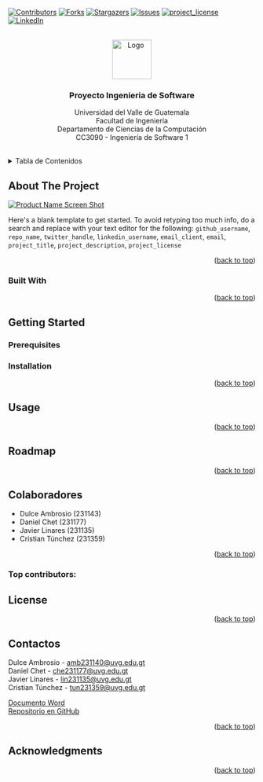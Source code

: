 <!-- Improved compatibility of back to top link: See: https://github.com/othneildrew/Best-README-Template/pull/73 -->
<a id="readme-top"></a>
<!--
*** Thanks for checking out the Best-README-Template. If you have a suggestion
*** that would make this better, please fork the repo and create a pull request
*** or simply open an issue with the tag "enhancement".
*** Don't forget to give the project a star!
*** Thanks again! Now go create something AMAZING! :D
-->



<!-- PROJECT SHIELDS -->
<!--
*** I'm using markdown "reference style" links for readability.
*** Reference links are enclosed in brackets [ ] instead of parentheses ( ).
*** See the bottom of this document for the declaration of the reference variables
*** for contributors-url, forks-url, etc. This is an optional, concise syntax you may use.
*** https://www.markdownguide.org/basic-syntax/#reference-style-links
-->
[![Contributors][contributors-shield]][contributors-url]
[![Forks][forks-shield]][forks-url]
[![Stargazers][stars-shield]][stars-url]
[![Issues][issues-shield]][issues-url]
[![project_license][license-shield]][license-url]
[![LinkedIn][linkedin-shield]][linkedin-url]



<!-- PROJECT LOGO -->
<br />
<div align="center">
  <a href="https://github.com/Tunchxz/Proyecto-Ingenieria-de-Software">
    <img src="images/logo.png" alt="Logo" width="80" height="80">
  </a>

<h3 align="center">Proyecto Ingenieria de Software</h3>

  <p align="center">
    Universidad del Valle de Guatemala  <br />
    Facultad de Ingeniería  <br />
    Departamento de Ciencias de la Computación  <br />
    CC3090 - Ingeniería de Software 1 <br />
    <br />
  </p>
</div>



<!-- TABLE OF CONTENTS -->
<details>
  <summary>Tabla de Contenidos</summary>
  <ol>
    <li>
      <a href="#about-the-project">About The Project</a>
      <ul>
        <li><a href="#built-with">Built With</a></li>
      </ul>
    </li>
    <li>
      <a href="#getting-started">Getting Started</a>
      <ul>
        <li><a href="#prerequisites">Prerequisites</a></li>
        <li><a href="#installation">Installation</a></li>
      </ul>
    </li>
    <li><a href="#usage">Usage</a></li>
    <li><a href="#roadmap">Roadmap</a></li>
    <li><a href="#Colaboradores">Colaboradores</a></li>
    <li><a href="#license">License</a></li>
    <li><a href="#contactos">Contactos</a></li>
    <li><a href="#acknowledgments">Acknowledgments</a></li>
  </ol>
</details>



<!-- ABOUT THE PROJECT -->
## About The Project

[![Product Name Screen Shot][product-screenshot]](https://example.com)

Here's a blank template to get started. To avoid retyping too much info, do a search and replace with your text editor for the following: `github_username`, `repo_name`, `twitter_handle`, `linkedin_username`, `email_client`, `email`, `project_title`, `project_description`, `project_license`

<p align="right">(<a href="#readme-top">back to top</a>)</p>



### Built With

<p align="right">(<a href="#readme-top">back to top</a>)</p>



<!-- GETTING STARTED -->
## Getting Started

### Prerequisites

### Installation

<p align="right">(<a href="#readme-top">back to top</a>)</p>



<!-- USAGE EXAMPLES -->
## Usage

<p align="right">(<a href="#readme-top">back to top</a>)</p>



<!-- ROADMAP -->
## Roadmap


<p align="right">(<a href="#readme-top">back to top</a>)</p>



<!-- Colaboradores -->
## Colaboradores
<ul>
  <li>Dulce Ambrosio (231143)</li>
  <li>Daniel Chet (231177)</li>
  <li>Javier Linares (231135)</li>
  <li>Cristian Túnchez (231359)</li>
</ul>

<p align="right">(<a href="#readme-top">back to top</a>)</p>

### Top contributors:




<!-- LICENSE -->
## License

<p align="right">(<a href="#readme-top">back to top</a>)</p>



<!-- CONTACTOS -->
## Contactos

Dulce Ambrosio - amb231140@uvg.edu.gt<br />
Daniel Chet - che231177@uvg.edu.gt <br />
Javier Linares - lin231135@uvg.edu.gt <br />
Cristian Túnchez - tun231359@uvg.edu.gt

[Documento Word](https://uvggt-my.sharepoint.com/:w:/g/personal/tun231359_uvg_edu_gt/EbokD_-FU_tPoVcGdR8vmdUBwf_j366Uue_zd51q1rkJRw?e=ECLRwl "Enlace a Office365")   
[Repositorio en GitHub](https://github.com/Tunchxz/Proyecto-Ingenieria-de-Software.git "Enlace a GitHub")

<p align="right">(<a href="#readme-top">back to top</a>)</p>



<!-- ACKNOWLEDGMENTS -->
## Acknowledgments


<p align="right">(<a href="#readme-top">back to top</a>)</p>



<!-- MARKDOWN LINKS & IMAGES -->
<!-- https://www.markdownguide.org/basic-syntax/#reference-style-links -->
[contributors-shield]: https://img.shields.io/github/contributors/Tunchxz/Proyecto-Ingenieria-de-Software.svg?style=for-the-badge
[contributors-url]: https://github.com/Tunchxz/Proyecto-Ingenieria-de-Software/graphs/contributors
[forks-shield]: https://img.shields.io/github/forks/Tunchxz/Proyecto-Ingenieria-de-Software.svg?style=for-the-badge
[forks-url]: https://github.com/Tunchxz/Proyecto-Ingenieria-de-Software/network/members
[stars-shield]: https://img.shields.io/github/stars/Tunchxz/Proyecto-Ingenieria-de-Software.svg?style=for-the-badge
[stars-url]: https://github.com/Tunchxz/Proyecto-Ingenieria-de-Software/stargazers
[issues-shield]: https://img.shields.io/github/issues/Tunchxz/Proyecto-Ingenieria-de-Software.svg?style=for-the-badge
[issues-url]: https://github.com/Tunchxz/Proyecto-Ingenieria-de-Software/issues
[license-shield]: https://img.shields.io/github/license/Tunchxz/Proyecto-Ingenieria-de-Software.svg?style=for-the-badge
[license-url]: https://github.com/Tunchxz/Proyecto-Ingenieria-de-Software/blob/master/LICENSE.txt
[linkedin-shield]: https://img.shields.io/badge/-LinkedIn-black.svg?style=for-the-badge&logo=linkedin&colorB=555
[linkedin-url]: https://linkedin.com/in/linkedin_username
[product-screenshot]: images/screenshot.png
[Next.js]: https://img.shields.io/badge/next.js-000000?style=for-the-badge&logo=nextdotjs&logoColor=white
[Next-url]: https://nextjs.org/
[React.js]: https://img.shields.io/badge/React-20232A?style=for-the-badge&logo=react&logoColor=61DAFB
[React-url]: https://reactjs.org/
[Vue.js]: https://img.shields.io/badge/Vue.js-35495E?style=for-the-badge&logo=vuedotjs&logoColor=4FC08D
[Vue-url]: https://vuejs.org/
[Angular.io]: https://img.shields.io/badge/Angular-DD0031?style=for-the-badge&logo=angular&logoColor=white
[Angular-url]: https://angular.io/
[Svelte.dev]: https://img.shields.io/badge/Svelte-4A4A55?style=for-the-badge&logo=svelte&logoColor=FF3E00
[Svelte-url]: https://svelte.dev/
[Laravel.com]: https://img.shields.io/badge/Laravel-FF2D20?style=for-the-badge&logo=laravel&logoColor=white
[Laravel-url]: https://laravel.com
[Bootstrap.com]: https://img.shields.io/badge/Bootstrap-563D7C?style=for-the-badge&logo=bootstrap&logoColor=white
[Bootstrap-url]: https://getbootstrap.com
[JQuery.com]: https://img.shields.io/badge/jQuery-0769AD?style=for-the-badge&logo=jquery&logoColor=white
[JQuery-url]: https://jquery.com 

